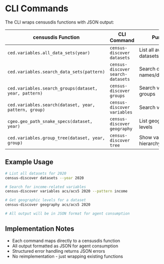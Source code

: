 # CLI Commands

The CLI wraps censusdis functions with JSON output:

| censusdis Function | CLI Command | Purpose |
|-------------------|-------------|----------|
| `ced.variables.all_data_sets(year)` | `census-discover datasets` | List all available datasets |
| `ced.variables.search_data_sets(pattern)` | `census-discover search-datasets` | Search dataset names/descriptions |
| `ced.variables.search_groups(dataset, year, pattern)` | `census-discover groups` | Search variable groups |
| `ced.variables.search(dataset, year, pattern, group)` | `census-discover variables` | Search variables |
| `cgeo.geo_path_snake_specs(dataset, year)` | `census-discover geography` | List geographic levels |
| `ced.variables.group_tree(dataset, year, group)` | `census-discover tree` | Show variable hierarchy |

## Example Usage
```bash
# List all datasets for 2020
census-discover datasets --year 2020

# Search for income-related variables
census-discover variables acs/acs5 2020 --pattern income

# Get geographic levels for a dataset
census-discover geography acs/acs5 2020

# All output will be in JSON format for agent consumption
```

## Implementation Notes
- Each command maps directly to a censusdis function
- All output formatted as JSON for agent consumption
- Structured error handling returns JSON errors
- No reimplementation - just wrapping existing functions
